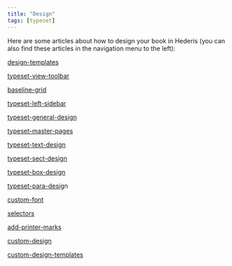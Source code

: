 ```yaml
---
title: "Design"
tags: [typeset]
---
```

 
<html><body><section data-type="chapter" class="hsecchapter" data-hederis-type="hsecchapter" id="intro-design" data-pi-attrs="id: intro-design; data-tags: typeset;" role="doc-chapter" data-tags="typeset" data-author-name=" " data-book-title=" " title="Design"><p class="hblkp" data-hederis-type="hblkp" id="pmqv0lAdb">Here are some articles about how to design your book in Hederis (you can also find these articles in the navigation menu to the left): </p><p class="hblkp" data-hederis-type="hblkp" id="pJhZQzjcq"><a href="{% link _docs/design-templates.md %}" class="hspana" data-hederis-type="hspana" id="pqQvVseFq">design-templates</a></p><p class="hblkp" data-hederis-type="hblkp" id="pBv9eWhTo"><a href="{% link _docs/typeset-view-toolbar.md %}" class="hspana" data-hederis-type="hspana" id="pq2cpqTsj">typeset-view-toolbar</a></p><p class="hblkp" data-hederis-type="hblkp" id="pK4jvsLUT"><a href="{% link _docs/baseline-grid.md %}" class="hspana" data-hederis-type="hspana" id="ptxaGUqnd">baseline-grid</a></p><p class="hblkp" data-hederis-type="hblkp" id="pKlOp4adk"><a href="{% link _docs/typeset-left-sidebar.md %}" class="hspana" data-hederis-type="hspana" id="pXM4ubDhS">typeset-left-sidebar</a></p><p class="hblkp" data-hederis-type="hblkp" id="pvrP5oDa5"><a href="{% link _docs/typeset-general-design.md %}" class="hspana" data-hederis-type="hspana" id="pd3Kw767e">typeset-general-design</a></p><p class="hblkp" data-hederis-type="hblkp" id="pQCFMxwyc"><a href="{% link _docs/typeset-master-pages.md %}" class="hspana" data-hederis-type="hspana" id="p0WCjIz1p">typeset-master-pages</a></p><p class="hblkp" data-hederis-type="hblkp" id="pcZGW098q"><a href="{% link _docs/typeset-text-design.md %}" class="hspana" data-hederis-type="hspana" id="padYIsTV9">typeset-text-design</a></p><p class="hblkp" data-hederis-type="hblkp" id="p1NbmJbgV"><a href="{% link _docs/typeset-sect-design.md %}" class="hspana" data-hederis-type="hspana" id="pyk5tYbzU">typeset-sect-design</a></p><p class="hblkp" data-hederis-type="hblkp" id="p2H3IoLS0"><a href="{% link _docs/typeset-box-design.md %}" class="hspana" data-hederis-type="hspana" id="psnmM0i7m">typeset-box-design</a></p><p class="hblkp" data-hederis-type="hblkp" id="pHAKagn5B"><a href="{% link _docs/typeset-para-design.md %}" class="hspana" data-hederis-type="hspana" id="paai6BFWn">typeset-para-desig</a>n</p><p class="hblkp" data-hederis-type="hblkp" id="pQmFwygQx"><a href="{% link _docs/custom-font.md %}" class="hspana" data-hederis-type="hspana" id="p2hZ91ZrC">custom-font</a></p><p class="hblkp" data-hederis-type="hblkp" id="pKMSVF1ds"><a href="{% link _docs/selectors.md %}" class="hspana" data-hederis-type="hspana" id="pmG58hbag">selectors</a></p><p class="hblkp" data-hederis-type="hblkp" id="pnTz9brI2"><a href="{% link _docs/add-printer-marks.md %}" class="hspana" data-hederis-type="hspana" id="pfzriSgi9">add-printer-marks</a></p><p class="hblkp" data-hederis-type="hblkp" id="p3ZCLkApz"><a href="{% link _docs/custom-design.md %}" class="hspana" data-hederis-type="hspana" id="pdKLPQDes">custom-design</a></p><p class="hblkp" data-hederis-type="hblkp" id="pGcJDxV6k"><a href="{% link _docs/custom-design-templates.md %}" class="hspana" data-hederis-type="hspana" id="phdosDM7I">custom-design-templates</a></p></section></body></html>
